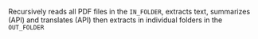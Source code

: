 Recursively reads all PDF files in the ```IN_FOLDER```, extracts text, summarizes (API) and translates (API) then extracts in individual folders in the ```OUT_FOLDER```